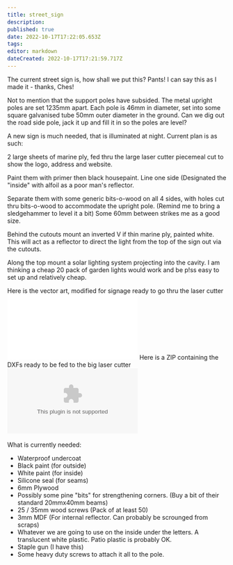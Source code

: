 ```yaml
---
title: street_sign
description: 
published: true
date: 2022-10-17T17:22:05.653Z
tags: 
editor: markdown
dateCreated: 2022-10-17T17:21:59.717Z
---
```


The current street sign is, how shall we put this? Pants! I can say this as I made it - thanks, Ches!

Not to mention that the support poles have subsided. The metal upright poles are set 1235mm apart. Each pole is 46mm in diameter, set into some square galvanised tube 50mm outer diameter in the ground. Can we dig out the road side pole, jack it up and fill it in so the poles are level?

A new sign is much needed, that is illuminated at night. Current plan is as such:

2 large sheets of marine ply, fed thru the large laser cutter piecemeal cut to show the logo, address and website.

Paint them with primer then black housepaint. Line one side (Designated the "inside" with alfoil as a poor man's reflector.

Separate them with some generic bits-o-wood on all 4 sides, with holes cut thru bits-o-wood to accommodate the upright pole. (Remind me to bring a sledgehammer to level it a bit) Some 60mm between strikes me as a good size.

Behind the cutouts mount an inverted V if thin marine ply, painted white. This will act as a reflector to direct the light from the top of the sign out via the cutouts.

Along the top mount a solar lighting system projecting into the cavity. I am thinking a cheap 20 pack of garden lights would work and be p!ss easy to set up and relatively cheap.

Here is the vector art, modified for signage ready to go thru the laser cutter ![](/projects/artifactory4.pdf) Here is a ZIP containing the DXFs ready to be fed to the big laser cutter![](/projects/ArtifactorySignLaserCut1.3.zip)

What is currently needed:

-   Waterproof undercoat
-   Black paint (for outside)
-   White paint (for inside)
-   Silicone seal (for seams)
-   6mm Plywood
-   Possibly some pine "bits" for strengthening corners. (Buy a bit of their standard 20mmx40mm beams)
-   25 / 35mm wood screws (Pack of at least 50)
-   3mm MDF (For internal reflector. Can probably be scrounged from scraps)
-   Whatever we are going to use on the inside under the letters. A translucent white plastic. Patio plastic is probably OK.
-   Staple gun (I have this)
-   Some heavy duty screws to attach it all to the pole.
